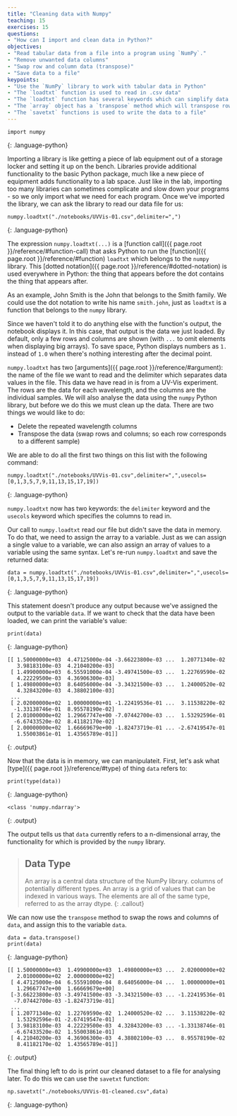 ```yaml
---
title: "Cleaning data with Numpy"
teaching: 15
exercises: 15
questions:
- "How can I import and clean data in Python?"
objectives:
- "Read tabular data from a file into a program using `NumPy`."
- "Remove unwanted data columns"
- "Swap row and column data (transpose)"
- "Save data to a file"
keypoints:
- "Use the `NumPy` library to work with tabular data in Python"
- "The `loadtxt` function is used to read in .csv data"
- "The `loadtxt` function has several keywords which can simplify data parsing"
- "The `array` object has a `transpose` method which will transpose rows and columns"
- "The `savetxt` functions is used to write the data to a file"
---
```


~~~
import numpy 
~~~
{: .language-python}

Importing a library is like getting a piece of lab equipment out of a storage locker and setting it
up on the bench. Libraries provide additional functionality to the basic Python package, much like
a new piece of equipment adds functionality to a lab space. Just like in the lab, importing too
many libraries can sometimes complicate and slow down your programs - so we only import what we
need for each program. Once we've imported the library, we can ask the library to read our data
file for us:

~~~
numpy.loadtxt("./notebooks/UVVis-01.csv",delimiter=",")
~~~
{: .language-python}

The expression `numpy.loadtxt(...)` is a [function call]({{ page.root }}/reference/#function-call)
that asks Python to run the [function]({{ page.root }}/reference/#function) `loadtxt` which
belongs to the `numpy` library. This [dotted notation]({{ page.root }}/reference/#dotted-notation)
is used everywhere in Python: the thing that appears before the dot contains the thing that
appears after.

As an example, John Smith is the John that belongs to the Smith family.
We could use the dot notation to write his name `smith.john`,
just as `loadtxt` is a function that belongs to the `numpy` library.

Since we haven't told it to do anything else with the function's output,
the notebook displays it.
In this case,
that output is the data we just loaded.
By default,
only a few rows and columns are shown
(with `...` to omit elements when displaying big arrays).
To save space,
Python displays numbers as `1.` instead of `1.0`
when there's nothing interesting after the decimal point.

`numpy.loadtxt` has two [arguments]({{ page.root }}/reference/#argument): the name of the file we want to read and the delimiter which separates data values in the file.
This data we have read in is from a UV-Vis experiment. 
The rows are the data for each wavelength,
and the columns are the individual samples.
We will also analyse the data using the `numpy` Python library, but before we do this we must clean up the data. There are two things we would like to do:

* Delete the repeated wavelength columns
* Transpose the data (swap rows and columns; so each row corresponds to a different sample)

We are able to do all the first two things on this list with the following command:

~~~
numpy.loadtxt("./notebooks/UVVis-01.csv",delimiter=",",usecols=[0,1,3,5,7,9,11,13,15,17,19])
~~~
{: .language-python}

`numpy.loadtxt` now has two keywords: the `delimiter` keyword and the `usecols` keyword which specifies the columns to read in.

Our call to `numpy.loadtxt` read our file
but didn't save the data in memory.
To do that,
we need to assign the array to a variable. Just as we can assign a single value to a variable, we
can also assign an array of values to a variable using the same syntax.  Let's re-run
`numpy.loadtxt` and save the returned data:

~~~
data = numpy.loadtxt("./notebooks/UVVis-01.csv",delimiter=",",usecols=[0,1,3,5,7,9,11,13,15,17,19])
~~~
{: .language-python}

This statement doesn't produce any output because we've assigned the output to the variable `data`.
If we want to check that the data have been loaded,
we can print the variable's value:

~~~
print(data)
~~~
{: .language-python}

~~~~
[[ 1.50000000e+03  4.47125000e-04 -3.66223800e-03 ...  1.20771340e-02
   3.98183100e-03  4.21040200e-03]
 [ 1.49900000e+03  6.55591000e-04 -3.49741500e-03 ...  1.22769590e-02
   4.22229500e-03  4.36906300e-03]
 [ 1.49800000e+03  8.64056000e-04 -3.34321500e-03 ...  1.24000520e-02
   4.32843200e-03  4.38802100e-03]
 ...
 [ 2.02000000e+02  1.00000000e+01 -1.22419536e-01 ...  3.11538220e-02
  -1.33138746e-01  8.95578190e-02]
 [ 2.01000000e+02  1.29667747e+00 -7.07442700e-03 ...  1.53292596e-01
  -6.67433520e-02  8.41182170e-02]
 [ 2.00000000e+02  1.66669679e+00 -1.82473719e-01 ... -2.67419547e-01
   1.55003861e-01  1.43565789e-01]]
~~~~
{: .output}

Now that the data is in memory,
we can manipulateit.
First,
let's ask what [type]({{ page.root }}/reference/#type) of thing `data` refers to:

~~~
print(type(data))
~~~
{: .language-python}

~~~
<class 'numpy.ndarray'>
~~~
{: .output}

The output tells us that `data` currently refers to
a n-dimensional array, the functionality for which is provided by the `numpy` library.

> ## Data Type
>
> An array is a central data structure of the NumPy library. 
> columns of potentially different types. An array is a grid of values that can be indexed in various ways.
> The elements are all of the same type, referred to as the array dtype.
{: .callout}

We can now use the `transpose` method to swap the rows and columns of `data`, and assign this to the variable `data`.

~~~
data = data.transpose()
print(data)
~~~
{: .language-python}

~~~
[[ 1.50000000e+03  1.49900000e+03  1.49800000e+03 ...  2.02000000e+02
   2.01000000e+02  2.00000000e+02]
 [ 4.47125000e-04  6.55591000e-04  8.64056000e-04 ...  1.00000000e+01
   1.29667747e+00  1.66669679e+00]
 [-3.66223800e-03 -3.49741500e-03 -3.34321500e-03 ... -1.22419536e-01
  -7.07442700e-03 -1.82473719e-01]
 ...
 [ 1.20771340e-02  1.22769590e-02  1.24000520e-02 ...  3.11538220e-02
   1.53292596e-01 -2.67419547e-01]
 [ 3.98183100e-03  4.22229500e-03  4.32843200e-03 ... -1.33138746e-01
  -6.67433520e-02  1.55003861e-01]
 [ 4.21040200e-03  4.36906300e-03  4.38802100e-03 ...  8.95578190e-02
   8.41182170e-02  1.43565789e-01]]
~~~
{: .output}

The final thing left to do is print our cleaned dataset to a file for analysing later. To do this we can use the `savetxt` function:

~~~
np.savetxt("./notebooks/UVVis-01-cleaned.csv",data)
~~~
{: .language-python}


